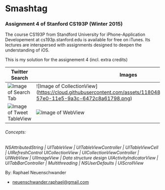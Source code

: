 # Smashtag
### Assignment 4 of Stanford CS193P (Winter 2015)
The course CS193P from Standford University for iPhone-Application Developement at cs193p.stanford.edu is available for free on iTunes. Its lectures are interspersed with assignments designed to deepen the understanding of iOS.

This is my solution for the assignement 4 (incl. extra credits)

Twitter Search  | Images
------------ | -------------
![Image of Search Tab](https://cloud.githubusercontent.com/assets/11804885/9792481/927eed50-57e0-11e5-862a-526ba2155fdf.png) | ![Image of CollectionView] (https://cloud.githubusercontent.com/assets/11804885/9792480/927e8e00-57e0-11e5-9a3c-6472c8a61798.png)
![Image of Tweet TableView](https://cloud.githubusercontent.com/assets/11804885/9792479/927d3e2e-57e0-11e5-98ab-53f0d4998198.png) | ![Image of WebView](https://cloud.githubusercontent.com/assets/11804885/9792482/92819b86-57e0-11e5-90d9-942fc4ddf9ce.png)

###### Concepts:
*NSAttributedString | UITableView | UITableViewController | UITableViewCell | UIRefreshControl 
UICollectionView | UICollectionViewController | UIWebView | UIImageView | Data structure design 
UIActivityIndicatorView | UITabBarController | Multithreading | NSUserDefaults | UIScrollView*

By: Raphael Neuenschwander
- neuenschwander.raphael@gmail.com
